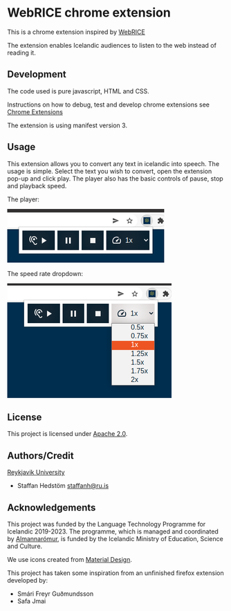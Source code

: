 # WebRICE chrome extension

This is a chrome extension inspired by [WebRICE](https://github.com/cadia-lvl/WebRICE/)

The extension enables Icelandic audiences to listen to the web instead of reading it.

## Development

The code used is pure javascript, HTML and CSS.

Instructions on how to debug, test and develop chrome extensions see [Chrome Extensions](https://developer.chrome.com/docs/extensions/)

The extension is using manifest version 3.

## Usage

This extension allows you to convert any text in icelandic into speech. The usage is simple. Select the text you wish to convert, open the extension pop-up and click play. The player also has the basic controls of pause, stop and playback speed.

The player:

![Player](screenshots/ui_31_03_2022.png)

The speed rate dropdown:

![Dropdown](screenshots/ui_31_03_2022_dropdown.png)

## License

This project is licensed under [Apache 2.0](LICENSE).

## Authors/Credit

[Reykjavik University](https://ru.is)

- Staffan Hedstöm [staffanh@ru.is](mailto:staffanh@ru.is)

## Acknowledgements

This project was funded by the Language Technology Programme for Icelandic 2019-2023. The programme, which is managed and coordinated by [Almannarómur](https://almannaromur.is/), is funded by the Icelandic Ministry of Education, Science and Culture.

We use icons created from [Material Design](https://www.material.io/).

This project has taken some inspiration from an unfinished firefox extension developed by:

- Smári Freyr Guðmundsson
- Safa Jmai
